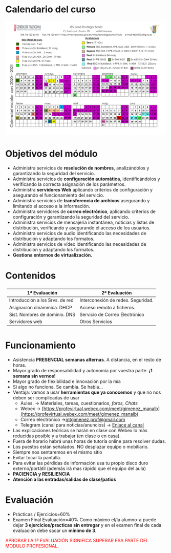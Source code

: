 Calendario del curso
===============
![Calendario IES Botet Curso 2020-21](img/CALENDARI2020-21WEB.png "Calendario IES Botet Curso 2020-21")

Objetivos del módulo
===============
+ Administra servicios de **resolución de nombres**, analizándolos y garantizando la seguridad del servicio.
+ Administra servicios de **configuración automática**, identificándolos y verificando la correcta asignación de los parámetros.
+ Administra **servidores Web** aplicando criterios de configuración y asegurando el funcionamiento del servicio.
+ Administra servicios de **transferencia de archivos** asegurando y limitando el acceso a la información.
+ Administra servidores de **correo electrónico**, aplicando criterios de configuración y garantizando la seguridad del servicio.
+ Administra servicios de mensajería instantánea, noticias y listas de distribución, verificando y asegurando el acceso de los usuarios.
+ Administra servicios de audio identificando las necesidades de distribución y adaptando los formatos.
+ Administra servicios de vídeo identificando las necesidades de distribución y adaptando los formatos.
+ **Gestiona entornos de virtualización.**

Contenidos
===============

<table style=" margin-left: auto;margin-right: auto;padding:5px; border:1;">
    <thead>
        <tr>
            <th>1ª Evaluación</th>
            <th>2ª Evaluación</th>
        </tr>
    </thead>
    <tbody>
        <tr>
            <td >Introducción a los Srvs. de red</td>
            <td >Interconexión de redes. Seguridad.</td>
        </tr>
        <tr>
        <td >Asignación dinámmica. DHCP</td>
        <td>Acceso remoto a ficheros.</td>
        </tr>
        <tr>
            <td >Sist. Nombres de dominio. DNS</td>
            <td>Servicio de Correo Electrónico</td>
        </tr>
        <tr>
        <td >Servidores web</td>
        <td>Otros Servicios</td>
        </tr>
    </tbody>
</table>

Funcionamiento
===============

+ Asistencia **PRESENCIAL semanas alternas**. A distancia, en el resto de horas.
+ Mayor grado de responsabilidad y autonomía por vuestra parte. **¡1 semana sin vernos!**
+ Mayor grado de flexibilidad e innovación por la mía
+ Si algo no funciona. Se cambia. Se habla...
+ Ventaja: vamos a usar **herramientas que ya conocemos** y que no nos deben ser complicadas de usar
  + Aules. → Materiales, tareas, cuestionarios, *foros, Chats*
  + Webex → [https://profevirtual.webex.com/meet/gimenez_manalb](https://profevirtual.webex.com/meet/gimenez_manalb)
  + Correo electrónico →[mtgimenez.prof@gmail.com](mailto:mtgimenez.prof@gmail.com)
  + Telegram (canal para noticias/anuncios) → [Enlace al canal](https://t.me/joinchat/AAAAAFMwpD0qKZUgMmcTeg)
+ Las explicaciones teóricas se harán en clase con Webex lo más reducidas posible y a trabajar (en clase o en casa).
+ Fuera de horario habrá unas horas de tutoría online para resolver dudas.
+ Los puestos están señalados. NO desplazar equipo o mobiliario.
+ Siempre nos sentaremos en el mismo sitio
+ Evitar tocar la pantalla.
+ Para evitar las pérdidas de información usa tu propio disco duro externo/portátil (además irá mas rápido que el equipo del aula)
+ **PACIENCIA y RESILIENCIA**
+ **Atención a las entradas/salidas de clase/patios**

Evaluación
===============

+ Prácticas / Ejercicios=60%
+ Examen Final Evaluación=40%
Como máximo el/la alumno-a puede dejar **3 ejercicios/practicas sin entregar** y en el examen final de cada evaluación debe sacar un **mínimo de 3**.

<span style="color: red;">APROBAR LA 1ª EVALUACIÓN SIGNIFICA SUPERAR ESA PARTE DEL MODULO PROFESIONAL</span>.
